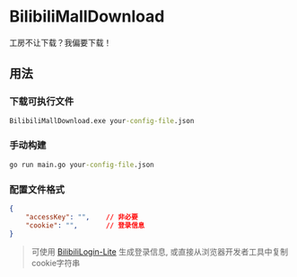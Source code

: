 # BilibiliMallDownload
 工房不让下载？我偏要下载！

## 用法

### 下载可执行文件

```cmd
BilibiliMallDownload.exe your-config-file.json
```

### 手动构建

```cmd
go run main.go your-config-file.json
```

### 配置文件格式
```json
{
    "accessKey": "",    // 非必要
    "cookie": "",       // 登录信息
}
```

> 可使用 [BilibiliLogin-Lite](https://github.com/FangCunWuChang/BilibiliLogin-Lite) 生成登录信息, 或直接从浏览器开发者工具中复制cookie字符串